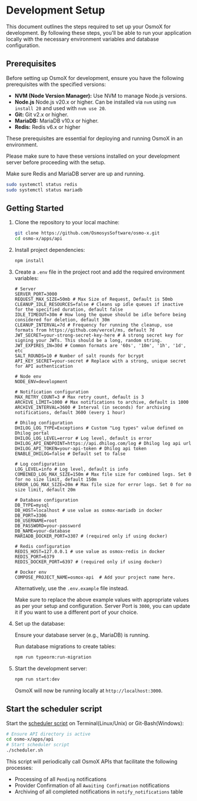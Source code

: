 # Development Setup

This document outlines the steps required to set up your OsmoX for development. By following these steps, you'll be able to run your application locally with the necessary environment variables and database configuration.

## Prerequisites

Before setting up OsmoX for development, ensure you have the following prerequisites with the specified versions:

- **NVM (Node Version Manager):** Use NVM to manage Node.js versions.
- **Node.js** Node.js v20.x or higher. Can be installed via `nvm` using `nvm install 20` and used with `nvm use 20`.
- **Git:** Git v2.x or higher.
- **MariaDB:** MariaDB v10.x or higher.
- **Redis:** Redis v6.x or higher

These prerequisites are essential for deploying and running OsmoX in an environment.

Please make sure to have these versions installed on your development server before proceeding with the setup.

Make sure Redis and MariaDB server are up and running.

```bash
sudo systemctl status redis
sudo systemctl status mariadb
```

## Getting Started

1. Clone the repository to your local machine:

   ```sh
   git clone https://github.com/OsmosysSoftware/osmo-x.git
   cd osmo-x/apps/api
   ```

2. Install project dependencies:

   ```sh
   npm install
   ```

3. Create a `.env` file in the project root and add the required environment variables:

   ```env
   # Server
   SERVER_PORT=3000
   REQUEST_MAX_SIZE=50mb # Max Size of Request, Default is 50mb
   CLEANUP_IDLE_RESOURCES=false # Cleans up idle queues if inactive for the specified duration, default false
   IDLE_TIMEOUT=30m # How long the queue should be idle before being considered for deletion, default 30m
   CLEANUP_INTERVAL=7d # Frequency for running the cleanup, use formats from https://github.com/vercel/ms, default 7d
   JWT_SECRET=your-strong-secret-key-here # A strong secret key for signing your JWTs. This should be a long, random string.
   JWT_EXPIRES_IN=30d # Common formats are '60s', '10m', '1h', '1d', etc
   SALT_ROUNDS=10 # Number of salt rounds for bcrypt
   API_KEY_SECRET=your-secret # Replace with a strong, unique secret for API authentication

   # Node env
   NODE_ENV=development

   # Notification configuration
   MAX_RETRY_COUNT=3 # Max retry count, default is 3
   ARCHIVE_LIMIT=1000 # Max notifications to archive, default is 1000
   ARCHIVE_INTERVAL=3600 # Interval (in seconds) for archiving notifications, default 3600 (every 1 hour)

   # Dhilog configuration
   DHILOG_LOG_TYPE=Exceptions # Custom "Log types" value defined on Dhilog portal
   DHILOG_LOG_LEVEL=error # Log level, default is error
   DHILOG_API_ENDPOINT=https://api.dhilog.com/log # Dhilog log api url
   DHILOG_API_TOKEN=your-api-token # Dhilog api token
   ENABLE_DHILOG=false # Default set to false

   # Log configuration
   LOG_LEVEL=info # Log level, default is info
   COMBINED_LOG_MAX_SIZE=150m # Max file size for combined logs. Set 0 for no size limit, default 150m
   ERROR_LOG_MAX_SIZE=20m # Max file size for error logs. Set 0 for no size limit, default 20m

   # Database configuration
   DB_TYPE=mysql
   DB_HOST=localhost # use value as osmox-mariadb in docker
   DB_PORT=3306
   DB_USERNAME=root
   DB_PASSWORD=your-password
   DB_NAME=your-database
   MARIADB_DOCKER_PORT=3307 # (required only if using docker)

   # Redis configuration
   REDIS_HOST=127.0.0.1 # use value as osmox-redis in docker
   REDIS_PORT=6379
   REDIS_DOCKER_PORT=6397 # (required only if using docker)

   # Docker env
   COMPOSE_PROJECT_NAME=osmox-api  # Add your project name here.
   ```

   Alternatively, use the `.env.example` file instead.

   Make sure to replace the above example values with appropriate values as per your setup and configuration. Server Port is `3000`, you can update it if you want to use a different port of your choice.

4. Set up the database:

   Ensure your database server (e.g., MariaDB) is running.

   Run database migrations to create tables:

   ```sh
   npm run typeorm:run-migration
   ```

5. Start the development server:

   ```sh
   npm run start:dev
   ```

   OsmoX will now be running locally at `http://localhost:3000`.

## Start the scheduler script

Start the [scheduler script](../scheduler.sh) on Terminal(Linux/Unix) or Git-Bash(Windows):

```sh
# Ensure API directory is active
cd osmo-x/apps/api
# Start scheduler script
./scheduler.sh
```

This script will periodically call OsmoX APIs that facilitate the following processes:
- Processing of all `Pending` notifications
- Provider Confirmation of all `Awaiting Confirmation` notifications
- Archiving of all completed notifications in `notify_notifications` table
